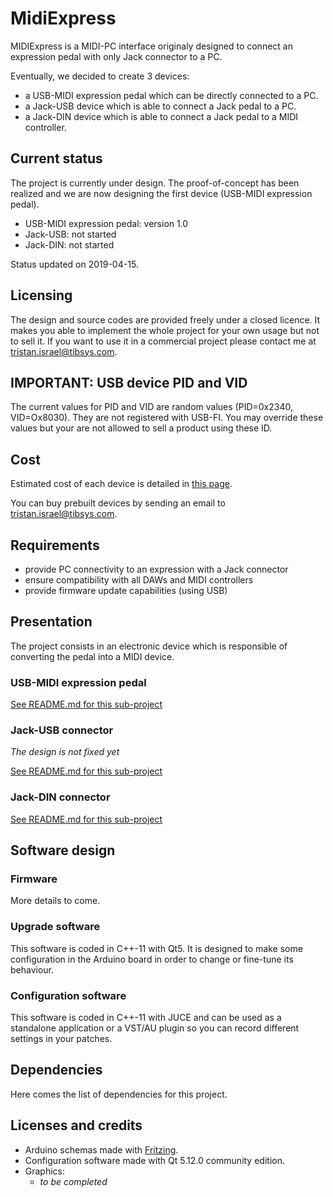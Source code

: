 # MidiExpress

MIDIExpress is a MIDI-PC interface originaly designed to connect an expression pedal with only Jack connector to a PC.

Eventually, we decided to create 3 devices:
- a USB-MIDI expression pedal which can be directly connected to a PC.
- a Jack-USB device which is able to connect a Jack pedal to a PC.
- a Jack-DIN device which is able to connect a Jack pedal to a MIDI controller.

## Current status

The project is currently under design. The proof-of-concept has been realized and we are now designing the first device (USB-MIDI expression pedal).

- USB-MIDI expression pedal: version 1.0
- Jack-USB: not started
- Jack-DIN: not started

Status updated on 2019-04-15.

## Licensing

The design and source codes are provided freely under a closed licence. It makes you able to implement the whole project for your own usage but not to sell it.
If you want to use it in a commercial project please contact me at tristan.israel@tibsys.com.

## IMPORTANT: USB device PID and VID

The current values for PID and VID are random values (PID=0x2340, VID=Ox8030). They are not registered with USB-FI. You may override these values but your are not allowed to sell a product using these ID.

## Cost

Estimated cost of each device is detailed in [this page](costs.md). 

You can buy prebuilt devices by sending an email to tristan.israel@tibsys.com.

## Requirements

- provide PC connectivity to an expression with a Jack connector
- ensure compatibility with all DAWs and MIDI controllers
- provide firmware update capabilities (using USB)

## Presentation

The project consists in an electronic device which is responsible of converting the pedal into a MIDI device. 

### USB-MIDI expression pedal

[See README.md for this sub-project](USB_MIDI/README.md)

### Jack-USB connector

_The design is not fixed yet_

[See README.md for this sub-project](JACK_USB/README.md)

### Jack-DIN connector

[See README.md for this sub-project](JACK_DIN/README.md)

## Software design

### Firmware

More details to come.

### Upgrade software

This software is coded in C++-11 with Qt5. It is designed to make some configuration in the Arduino board in order to change or fine-tune its behaviour.

### Configuration software

This software is coded in C++-11 with JUCE and can be used as a standalone application or a VST/AU plugin so you can record different settings in your patches.

## Dependencies

Here comes the list of dependencies for this project.

## Licenses and credits

- Arduino schemas made with [Fritzing](http://fritzing.org/).
- Configuration software made with Qt 5.12.0 community edition.
- Graphics:
    - *to be completed*
